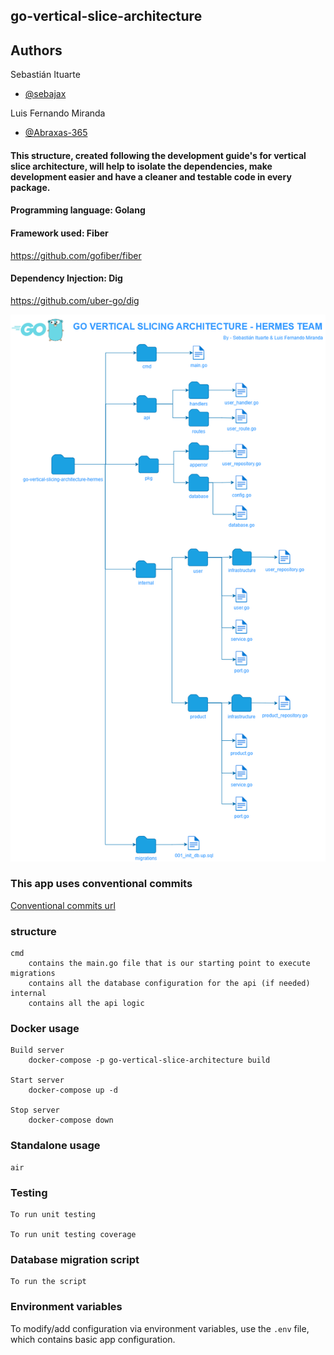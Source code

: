 ## go-vertical-slice-architecture

## Authors
Sebastián Ituarte
- [@sebajax](https://www.github.com/sebajax)
  
Luis Fernando Miranda
- [@Abraxas-365](https://www.github.com/Abraxas-365)

#### This structure, created following the development guide's for vertical slice architecture, will help to isolate the dependencies, make development easier and have a cleaner and testable code in every package.

#### Programming language: Golang

#### Framework used: Fiber

https://github.com/gofiber/fiber

#### Dependency Injection: Dig

https://github.com/uber-go/dig

![alt text](./go_vertical-slicing-architecture.drawio.png)

### This app uses conventional commits

[Conventional commits url](https://www.conventionalcommits.org/en/v1.0.0/)

### structure

    cmd
        contains the main.go file that is our starting point to execute
    migrations
        contains all the database configuration for the api (if needed)
    internal
        contains all the api logic

### Docker usage

    Build server
        docker-compose -p go-vertical-slice-architecture build

    Start server
        docker-compose up -d

    Stop server
        docker-compose down

### Standalone usage

    air

### Testing

    To run unit testing

    To run unit testing coverage

### Database migration script

    To run the script

### Environment variables

To modify/add configuration via environment variables, use the `.env` file, which contains basic app configuration.
